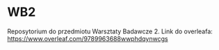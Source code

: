 # WB2
Reposytorium do przedmiotu Warsztaty Badawcze 2.
Link do overleafa: https://www.overleaf.com/9789963688wwphdqynwcgs
